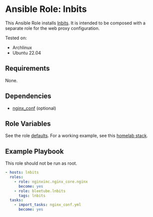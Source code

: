 # Ansible Role: lnbits

This Ansible Role installs [lnbits](https://github.com/lnbits/lnbits). It is intended to be composed with a separate role for the web proxy configuration.

Tested on:

* Archlinux
* Ubuntu 22.04

## Requirements

None.

## Dependencies

* [nginx_conf](docs/examples/nginx_conf.yml) (optional)

## Role Variables

See the role [defaults](defaults/main.yml). For a working example, see this [homelab stack](https://github.com/bleetube/satstack).

## Example Playbook

This role should not be run as root.

```yaml
- hosts: lnbits
  roles:
    - role: nginxinc.nginx_core.nginx
      become: yes
    - role: bleetube.lnbits
      tags: lnbits
  tasks:
    - import_tasks: nginx_conf.yml
      become: yes
```

